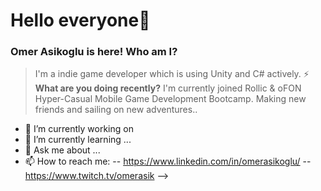 # Hello everyone👋
### Omer Asikoglu is here! Who am I?
>I'm a indie game developer which is using Unity and C# actively.
  ⚡ **What are you doing recently?**
>I'm currently joined Rollic & oFON Hyper-Casual Mobile Game Development Bootcamp. Making new friends and sailing on new adventures..
- 🔭 I’m currently working on
- 🌱 I’m currently learning ... 
- 💬 Ask me about ...
- 📫 How to reach me:
-- https://www.linkedin.com/in/omerasikoglu/
-- https://www.twitch.tv/omerasik
-->
